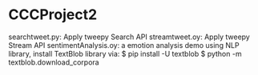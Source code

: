 # CCCProject2

searchtweet.py: Apply tweepy Search API
streamtweet.oy: Apply tweepy Stream API
sentimentAnalysis.oy: a emotion analysis demo using NLP library,
	install TextBlob library via:
	$ pip install -U textblob
	$ python -m textblob.download_corpora